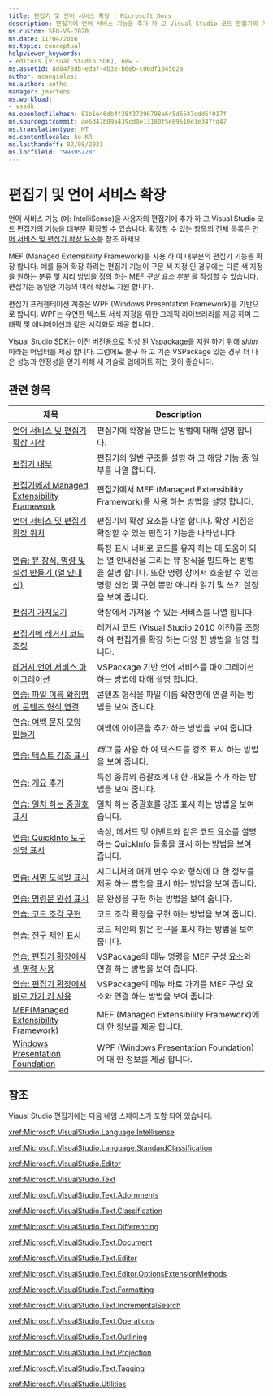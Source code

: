 ```yaml
---
title: 편집기 및 언어 서비스 확장 | Microsoft Docs
description: 편집기에 언어 서비스 기능을 추가 하 고 Visual Studio 코드 편집기의 기능을 확장할 수 있습니다. Managed Extensibility Framework에 대해 알아봅니다.
ms.custom: SEO-VS-2020
ms.date: 11/04/2016
ms.topic: conceptual
helpviewer_keywords:
- editors [Visual Studio SDK], new -
ms.assetid: 8d04f8db-eda7-4b3e-b6eb-c06df104502a
author: acangialosi
ms.author: anthc
manager: jmartens
ms.workload:
- vssdk
ms.openlocfilehash: 81b1e46db4f38f37296798a645d6547cdd6f017f
ms.sourcegitcommit: ae6d47b09a439cd0e13180f5e89510e3e347fd47
ms.translationtype: MT
ms.contentlocale: ko-KR
ms.lasthandoff: 02/08/2021
ms.locfileid: "99895728"
---
```

# <a name="extend-the-editor-and-language-services"></a>편집기 및 언어 서비스 확장
언어 서비스 기능 (예: IntelliSense)을 사용자의 편집기에 추가 하 고 Visual Studio 코드 편집기의 기능을 대부분 확장할 수 있습니다.  확장할 수 있는 항목의 전체 목록은 [언어 서비스 및 편집기 확장 요소](../extensibility/language-service-and-editor-extension-points.md)를 참조 하세요.

 MEF (Managed Extensibility Framework)를 사용 하 여 대부분의 편집기 기능을 확장 합니다. 예를 들어 확장 하려는 편집기 기능이 구문 색 지정 인 경우에는 다른 색 지정을 원하는 분류 및 처리 방법을 정의 하는 MEF *구성 요소 부분* 을 작성할 수 있습니다. 편집기는 동일한 기능의 여러 확장도 지원 합니다.

 편집기 프레젠테이션 계층은 WPF (Windows Presentation Framework)를 기반으로 합니다. WPF는 유연한 텍스트 서식 지정을 위한 그래픽 라이브러리를 제공 하며 그래픽 및 애니메이션과 같은 시각화도 제공 합니다.

 Visual Studio SDK는 이전 버전용으로 작성 된 Vspackage를 지원 하기 위해 *shim* 이라는 어댑터를 제공 합니다. 그럼에도 불구 하 고 기존 VSPackage 있는 경우 더 나은 성능과 안정성을 얻기 위해 새 기술로 업데이트 하는 것이 좋습니다.

## <a name="related-topics"></a>관련 항목

|제목|Description|
|-----------|-----------------|
|[언어 서비스 및 편집기 확장 시작](../extensibility/getting-started-with-language-service-and-editor-extensions.md)|편집기에 확장을 만드는 방법에 대해 설명 합니다.|
|[편집기 내부](../extensibility/inside-the-editor.md)|편집기의 일반 구조를 설명 하 고 해당 기능 중 일부를 나열 합니다.|
|[편집기에서 Managed Extensibility Framework](../extensibility/managed-extensibility-framework-in-the-editor.md)|편집기에서 MEF (Managed Extensibility Framework)를 사용 하는 방법을 설명 합니다.|
|[언어 서비스 및 편집기 확장 위치](../extensibility/language-service-and-editor-extension-points.md)|편집기의 확장 요소를 나열 합니다. 확장 지점은 확장할 수 있는 편집기 기능을 나타냅니다.|
|[연습: 뷰 장식, 명령 및 설정 만들기 (열 안내선)](../extensibility/walkthrough-creating-a-view-adornment-commands-and-settings-column-guides.md)|특정 표시 너비로 코드를 유지 하는 데 도움이 되는 열 안내선을 그리는 뷰 장식을 빌드하는 방법을 설명 합니다.  또한 명령 창에서 호출할 수 있는 명령 선언 및 구현 뿐만 아니라 읽기 및 쓰기 설정을 보여 줍니다.|
|[편집기 가져오기](../extensibility/editor-imports.md)|확장에서 가져올 수 있는 서비스를 나열 합니다.|
|[편집기에 레거시 코드 조정](/previous-versions/visualstudio/visual-studio-2015/extensibility/adapting-legacy-code-to-the-editor?preserve-view=true&view=vs-2015)|레거시 코드 (Visual Studio 2010 이전)를 조정 하 여 편집기를 확장 하는 다양 한 방법을 설명 합니다.|
|[레거시 언어 서비스 마이그레이션](../extensibility/internals/migrating-a-legacy-language-service.md)|VSPackage 기반 언어 서비스를 마이그레이션하는 방법에 대해 설명 합니다.|
|[연습: 파일 이름 확장명에 콘텐츠 형식 연결](../extensibility/walkthrough-linking-a-content-type-to-a-file-name-extension.md)|콘텐츠 형식을 파일 이름 확장명에 연결 하는 방법을 보여 줍니다.|
|[연습: 여백 문자 모양 만들기](../extensibility/walkthrough-creating-a-margin-glyph.md)|여백에 아이콘을 추가 하는 방법을 보여 줍니다.|
|[연습: 텍스트 강조 표시](../extensibility/walkthrough-highlighting-text.md)|*태그* 를 사용 하 여 텍스트를 강조 표시 하는 방법을 보여 줍니다.|
|[연습: 개요 추가](../extensibility/walkthrough-outlining.md)|특정 종류의 중괄호에 대 한 개요를 추가 하는 방법을 보여 줍니다.|
|[연습: 일치 하는 중괄호 표시](../extensibility/walkthrough-displaying-matching-braces.md)|일치 하는 중괄호를 강조 표시 하는 방법을 보여 줍니다.|
|[연습: QuickInfo 도구 설명 표시](../extensibility/walkthrough-displaying-quickinfo-tooltips.md)|속성, 메서드 및 이벤트와 같은 코드 요소를 설명 하는 QuickInfo 돌출을 표시 하는 방법을 보여 줍니다.|
|[연습: 서명 도움말 표시](../extensibility/walkthrough-displaying-signature-help.md)|시그니처의 매개 변수 수와 형식에 대 한 정보를 제공 하는 팝업을 표시 하는 방법을 보여 줍니다.|
|[연습: 명령문 완성 표시](../extensibility/walkthrough-displaying-statement-completion.md)|문 완성을 구현 하는 방법을 보여 줍니다.|
|[연습: 코드 조각 구현](../extensibility/walkthrough-implementing-code-snippets.md)|코드 조각 확장을 구현 하는 방법을 보여 줍니다.|
|[연습: 전구 제안 표시](../extensibility/walkthrough-displaying-light-bulb-suggestions.md)|코드 제안의 밝은 전구을 표시 하는 방법을 보여 줍니다.|
|[연습: 편집기 확장에서 셸 명령 사용](../extensibility/walkthrough-using-a-shell-command-with-an-editor-extension.md)|VSPackage의 메뉴 명령을 MEF 구성 요소와 연결 하는 방법을 보여 줍니다.|
|[연습: 편집기 확장에서 바로 가기 키 사용](../extensibility/walkthrough-using-a-shortcut-key-with-an-editor-extension.md)|VSPackage의 메뉴 바로 가기를 MEF 구성 요소와 연결 하는 방법을 보여 줍니다.|
|[MEF(Managed Extensibility Framework)](/dotnet/framework/mef/index)|MEF (Managed Extensibility Framework)에 대 한 정보를 제공 합니다.|
|[Windows Presentation Foundation](/dotnet/framework/wpf/index)|WPF (Windows Presentation Foundation)에 대 한 정보를 제공 합니다.|

## <a name="reference"></a>참조
 Visual Studio 편집기에는 다음 네임 스페이스가 포함 되어 있습니다.

 <xref:Microsoft.VisualStudio.Language.Intellisense>

 <xref:Microsoft.VisualStudio.Language.StandardClassification>

 <xref:Microsoft.VisualStudio.Editor>

 <xref:Microsoft.VisualStudio.Text>

 <xref:Microsoft.VisualStudio.Text.Adornments>

 <xref:Microsoft.VisualStudio.Text.Classification>

 <xref:Microsoft.VisualStudio.Text.Differencing>

 <xref:Microsoft.VisualStudio.Text.Document>

 <xref:Microsoft.VisualStudio.Text.Editor>

 <xref:Microsoft.VisualStudio.Text.Editor.OptionsExtensionMethods>

 <xref:Microsoft.VisualStudio.Text.Formatting>

 <xref:Microsoft.VisualStudio.Text.IncrementalSearch>

 <xref:Microsoft.VisualStudio.Text.Operations>

 <xref:Microsoft.VisualStudio.Text.Outlining>

 <xref:Microsoft.VisualStudio.Text.Projection>

 <xref:Microsoft.VisualStudio.Text.Tagging>

 <xref:Microsoft.VisualStudio.Utilities>